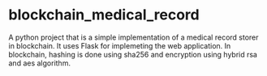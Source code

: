 # blockchain_medical_record
 A python project that is a simple implementation of a medical record storer in blockchain. It uses Flask for implemeting the web application. In blockchain, hashing is done using sha256 and encryption using hybrid rsa and aes algorithm.
